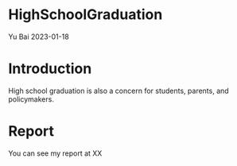 HighSchoolGraduation
================
Yu Bai
2023-01-18

# Introduction

High school graduation is also a concern for students, parents, and
policymakers.

# Report

You can see my report at XX
